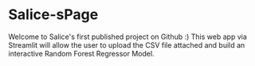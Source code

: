# Salice-sPage

Welcome to Salice's first published project on Github :) This web app via Streamlit will allow the user to upload the CSV file attached and build an interactive Random Forest Regressor Model. 
